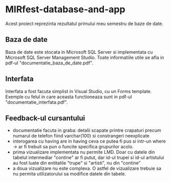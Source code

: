 # MIRfest-database-and-app
Acest proiect reprezinta rezultatul primului meu semestru de baze de date.

## Baza de date
Baza de date este stocata in Microsoft SQL Server si implementata cu Microsoft SQL Server Management Studio. Toate informatiile utile se afla in pdf-ul "documentatie_baza_de_date.pdf".

## Interfata
Interfata a fost facuta simplist in Visual Studio, cu un Forms template. Exemple cu felul in care aceasta functioneaza sunt in pdf-ul "documentatie_interfata.pdf".

## Feedback-ul cursantului
- documentatie facuta in graba: detalii scapate printre crapaturi precum numarul de telefon fiind varchar(100) si constrangeri neexplicate
- interogarea cu having are in having ceva ce putea fi pus si intr-un where -> ar fi trebuit sa pun o funcite specifica grupurilor acolo.
- prima vizualizare implementata nu permite LMD. Doar cu datele din tabelul intermediar "contine" ar fi putut, dar id-ul trupei si id-ul artistului au fost luate din entitatile "trupe" si "artisti", nu din "contine"
- a doua vizualizare nu este complexa. O astfel de vizualizare trebuie sa nu permita utilizatorului sa modifice datele din tabele.
